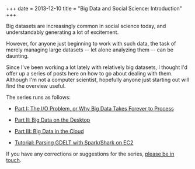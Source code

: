 +++
date = 2013-12-10
title = "Big Data and Social Science: Introduction"
+++

Big datasets are increasingly common in social science today, and understandably generating a lot of excitement.

However, for anyone just beginning to work with such data, the task of merely managing large datasets -- let alone analyzing them -- can be daunting. 

Since I've been working a lot lately with relatively big datasets, I thought I'd offer up a series of posts here on how to go about dealing with them. Although I'm not a computer scientist, hopefully anyone just starting out will find the overview useful. 

The series runs as follows:

* [Part I: The I/O Problem, or Why Big Data Takes Forever to Process](http://chrismeserole.com/signals/the-i-o-problem-or-why-big-data-takes-forever-to-process)

* [Part II: Big Data on the Desktop](http://chrismeserole.com/signals/big-data-on-the-desktop)

* [Part III: Big Data in the Cloud](http://chrismeserole.com/signals/big-data-in-the-cloud) 

* [Tutorial: Parsing GDELT with Spark/Shark on EC2](http://chrismeserole.com/signals/shark-spark-gdelt-tutorial)

If you have any corrections or suggestions for the series, [please be in touch](http://chrismeserole.com/contact/). 



